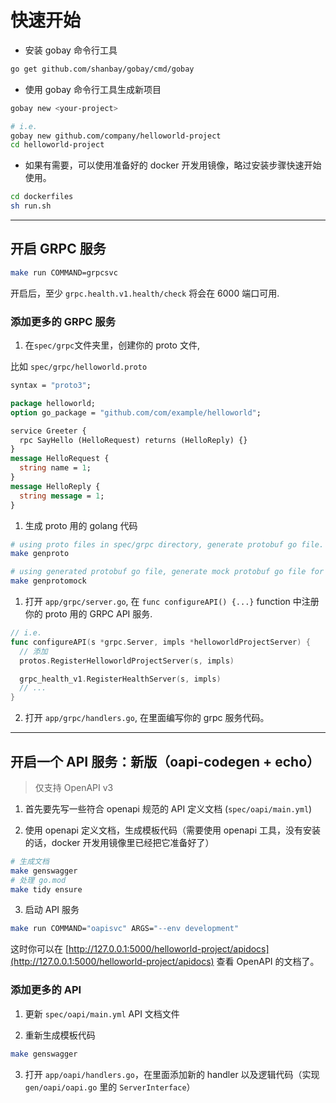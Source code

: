 # 快速开始

- 安装 gobay 命令行工具

```sh
go get github.com/shanbay/gobay/cmd/gobay
```

- 使用 gobay 命令行工具生成新项目

```sh
gobay new <your-project>

# i.e.
gobay new github.com/company/helloworld-project
cd helloworld-project
```

- 如果有需要，可以使用准备好的 docker 开发用镜像，略过安装步骤快速开始使用。

```sh
cd dockerfiles
sh run.sh
```

---

## 开启 GRPC 服务

```sh
make run COMMAND=grpcsvc
```

开启后，至少 `grpc.health.v1.health/check` 将会在 6000 端口可用.

### 添加更多的 GRPC 服务

1. 在`spec/grpc`文件夹里，创建你的 proto 文件,

比如 `spec/grpc/helloworld.proto`

```proto
syntax = "proto3";

package helloworld;
option go_package = "github.com/com/example/helloworld";

service Greeter {
  rpc SayHello (HelloRequest) returns (HelloReply) {}
}
message HelloRequest {
  string name = 1;
}
message HelloReply {
  string message = 1;
}
```

1. 生成 proto 用的 golang 代码

```sh
# using proto files in spec/grpc directory, generate protobuf go file.
make genproto

# using generated protobuf go file, generate mock protobuf go file for testing.
make genprotomock
```

1. 打开 `app/grpc/server.go`, 在 `func configureAPI() {...}` function 中注册你的 proto 用的 GRPC API 服务.

```go
// i.e.
func configureAPI(s *grpc.Server, impls *helloworldProjectServer) {
  // 添加
  protos.RegisterHelloworldProjectServer(s, impls)

  grpc_health_v1.RegisterHealthServer(s, impls)
  // ...
}
```

2. 打开 `app/grpc/handlers.go`, 在里面编写你的 grpc 服务代码。

---

## 开启一个 API 服务：新版（oapi-codegen + echo）

> 仅支持 OpenAPI v3

1. 首先要先写一些符合 openapi 规范的 API 定义文档 (`spec/oapi/main.yml`)

2. 使用 openapi 定义文档，生成模板代码（需要使用 openapi 工具，没有安装的话，docker 开发用镜像里已经把它准备好了）

```sh
# 生成文档
make genswagger
# 处理 go.mod
make tidy ensure
```

3. 启动 API 服务

```sh
make run COMMAND="oapisvc" ARGS="--env development"
```

这时你可以在 [http://127.0.0.1:5000/helloworld-project/apidocs](http://127.0.0.1:5000/helloworld-project/apidocs) 查看 OpenAPI 的文档了。

### 添加更多的 API

1. 更新 `spec/oapi/main.yml` API 文档文件

2. 重新生成模板代码

```sh
make genswagger
```

3. 打开 `app/oapi/handlers.go`，在里面添加新的 handler 以及逻辑代码（实现 `gen/oapi/oapi.go` 里的 `ServerInterface`）
